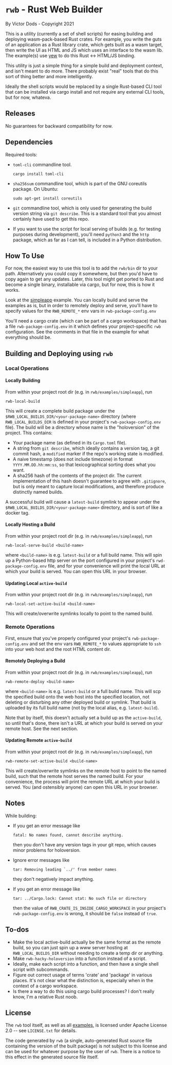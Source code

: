 # `rwb` - Rust Web Builder

By Victor Dods - Copyright 2021

This is a utility (currently a set of shell scripts) for easing building and deploying wasm-pack-based
Rust crates.  For example, you write the guts of an application as a Rust library crate, which gets built
as a wasm target, then write the UI as HTML and JS which uses an interface to the wasm lib.  The example(s)
use [yew](https://github.com/yewstack/yew) to do this Rust <-> HTML/JS binding.

This utility is just a simple thing for a simple build and deployment context, and isn't meant to do more.
There probably exist "real" tools that do this sort of thing better and more intelligently.

Ideally the shell scripts would be replaced by a single Rust-based CLI tool that can be installed via
cargo install and not require any external CLI tools, but for now, whateva.

## Releases

No guarantees for backward compatibility for now.

## Dependencies

Required tools:
-   `toml-cli` commandline tool.

        cargo install toml-cli

-   `sha256sum` commandline tool, which is part of the GNU coreutils package.  On Ubuntu:

        sudo apt-get install coreutils

-   `git` commandline tool, which is only used for generating the build version string via `git describe`.
    This is a standard tool that you almost certainly have used to get this repo.
-   If you want to use the script for local serving of builds (e.g. for testing purposes during development),
    you'll need `python3` and the `http` package, which as far as I can tell, is included in a Python distribution.

## How To Use

For now, the easiest way to use this tool is to add the `rwb/bin` dir to your path.  Alternatively you could
copy it somewhere, but then you'd have to copy again to get any updates.  Later, this tool might get ported
to Rust and become a single binary, installable via cargo, but for now, this is how it works.

Look at the [simpleapp](examples/simpleapp) example.  You can locally build and serve the examples as is, but
in order to remotely deploy and serve, you'll have to specify values for the `RWB_REMOTE_*` env vars in
`rwb-package-config.env`

You'll need a cargo crate (which can be part of a cargo
workspace) that has a file `rwb-package-config.env` in it which defines your project-specific `rwb` configuration.
See the comments in that file in the example for what everything should be.

## Building and Deploying using `rwb`

### Local Operations

#### Locally Building

From within your project root dir (e.g. in `rwb/examples/simpleapp`), run

    rwb-local-build

This will create a complete build package under the `$RWB_LOCAL_BUILDS_DIR/<your-package-name>` directory (where
`RWB_LOCAL_BUILDS_DIR` is defined in your project's `rwb-package-config.env` file).  The build will be a
directory whose name is the "holoversion" of the project.  This contains:
-   Your package name (as defined in its `Cargo.toml` file).
-   A string from `git describe`, which ideally contains a version tag, a git commit hash, a `modified`
    marker if the repo's working state is modified.
-   A naive timestamp (does not include timezone) in format `YYYY.MM.DD.hh:mm:ss`, so that lexicographical
    sorting does what you want.
-   A sha256 hash of the contents of the project dir.  The current implementation of this hash doesn't
    guarantee to agree with `.gitignore`, but is only meant to capture local modifications, and therefore
    produce distinctly named builds.

A successful build will cause a `latest-build` symlink to appear under the `$RWB_LOCAL_BUILDS_DIR/<your-package-name>`
directory, and is sort of like a docker tag.

#### Locally Hosting a Build

From within your project root dir (e.g. in `rwb/examples/simpleapp`), run

    rwb-local-serve-build <build-name>

where `<build-name>` is e.g. `latest-build` or a full build name.  This will spin up a Python-based
http server on the port configured in your project's `rwd-package-config.env` file, and for your
convenience will print the local URL at which your build is served.  You can open this URL in your browser.

#### Updating Local `active-build`

From within your project root dir (e.g. in `rwb/examples/simpleapp`), run

    rwb-local-set-active-build <build-name>

This will create/overwrite symlinks locally to point to the named build.

### Remote Operations

First, ensure that you've properly configured your project's `rwb-package-config.env` and set the
env vars `RWB_REMOTE_*` to values appropriate to `ssh` into your web host and the root HTML content dir.

#### Remotely Deploying a Build

From within your project root dir (e.g. in `rwb/examples/simpleapp`), run

    rwb-remote-deploy <build-name>

where `<build-name>` is e.g. `latest-build` or a full build name.  This will scp the specified build onto
the web host into the specified location, not deleting or disturbing any other deployed build or symlink.
That build is uploaded by its full build name (not by the local alias, e.g. `latest-build`).

Note that by itself, this doesn't actually set a build up as the `active-build`, so until that's done,
there isn't a URL at which your build is served on your remote host.  See the next section.

#### Updating Remote `active-build`

From within your project root dir (e.g. in `rwb/examples/simpleapp`), run

    rwb-remote-set-active-build <build-name>

This will create/overwrite symlinks on the remote host to point to the named build, such that the
remote host serves the named build.  For your convenience, the process will print the remote URL
at which your build is served.  You (and ostensibly anyone) can open this URL in your browser.

## Notes

While building:
-   If you get an error message like

        fatal: No names found, cannot describe anything.

    then you don't have any version tags in your git repo, which causes minor problems for holoversion.
-   Ignore error messages like

        tar: Removing leading `../' from member names

    they don't negatively impact anything.
-   If you get an error message like

        tar: ../Cargo.lock: Cannot stat: No such file or directory

    then the value of `RWB_CRATE_IS_INSIDE_CARGO_WORKSPACE` in your project's `rwb-package-config.env`
    is wrong, it should be `false` instead of `true`.

## To-dos

-   Make the local active-build actually be the same format as the remote build, so you can just spin
    up a www server hosting at `RWB_LOCAL_BUILDS_DIR` without needing to create a temp dir or anything.
-   Make `rwb-hacky-holoversion` into a function instead of a script.
-   Ideally, make each script into a function, and then have a single shell script with subcommands.
-   Figure out correct usage of terms 'crate' and 'package' in various places.  It's not clear what the
    distinction is, especially when in the context of a cargo workspace.
-   Is there a way to do this using cargo build processes?  I don't really know, I'm a relative Rust noob.

## License

The `rwb` tool itself, as well as all [examples](examples), is licensed under Apache License 2.0 -- see `LICENSE.txt`
for details.

The code generated by `rwb` (a single, auto-generated Rust source file containing the version of the built package)
is not subject to this license and can be used for whatever purpose by the user of `rwb`.  There is a notice
to this effect in the generated source file itself.
